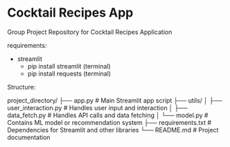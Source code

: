 # Cocktail Recipes App
Group Project Repository for Cocktail Recipes Application

requirements:
- streamlit
  - pip install streamlit (terminal)
  - pip install requests (terminal)

Structure:

project_directory/
├── app.py                   # Main Streamlit app script
├── utils/
│   ├── user_interaction.py   # Handles user input and interaction
│   ├── data_fetch.py         # Handles API calls and data fetching
│   └── model.py              # Contains ML model or recommendation system
├── requirements.txt          # Dependencies for Streamlit and other libraries
└── README.md                 # Project documentation


